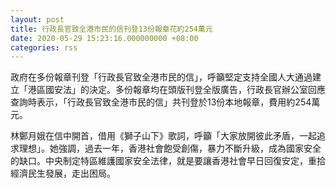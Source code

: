 ```yaml
---
layout: post
title: 行政長官致全港市民的信刊登13份報章花約254萬元
date: 2020-05-29 15:23:16.000000000 +08:00
categories: rss
---
```


政府在多份報章刊登「行政長官致全港市民的信」，呼籲堅定支持全國人大通過建立「港區國安法」的決定。多份報章均在頭版刊登全版廣告，行政長官辦公室回應查詢時表示，「行政長官致全港市民的信」共刊登於13份本地報章，費用約254萬元。

林鄭月娥在信中開首，借用《獅子山下》歌詞，呼籲「大家放開彼此矛盾，一起追求理想」。她強調，過去一年，香港社會飽受創傷，暴力不斷升級，成為國家安全的缺口。中央制定特區維護國家安全法律，就是要讓香港社會早日回復安定，重拾經濟民生發展，走出困局。
